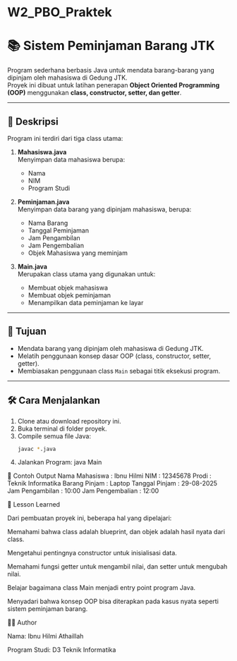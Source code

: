 # W2_PBO_Praktek
# 📚 Sistem Peminjaman Barang JTK

Program sederhana berbasis Java untuk mendata barang-barang yang dipinjam oleh mahasiswa di Gedung JTK.  
Proyek ini dibuat untuk latihan penerapan **Object Oriented Programming (OOP)** menggunakan **class, constructor, setter, dan getter**.  

---

## 🚀 Deskripsi
Program ini terdiri dari tiga class utama:

1. **Mahasiswa.java**  
   Menyimpan data mahasiswa berupa:
   - Nama  
   - NIM  
   - Program Studi  

2. **Peminjaman.java**  
   Menyimpan data barang yang dipinjam mahasiswa, berupa:
   - Nama Barang  
   - Tanggal Peminjaman  
   - Jam Pengambilan  
   - Jam Pengembalian  
   - Objek Mahasiswa yang meminjam  

3. **Main.java**  
   Merupakan class utama yang digunakan untuk:
   - Membuat objek mahasiswa  
   - Membuat objek peminjaman  
   - Menampilkan data peminjaman ke layar  

---

## 🎯 Tujuan
- Mendata barang yang dipinjam oleh mahasiswa di Gedung JTK.  
- Melatih penggunaan konsep dasar OOP (class, constructor, setter, getter).  
- Membiasakan penggunaan class `Main` sebagai titik eksekusi program.  

---

## 🛠️ Cara Menjalankan
1. Clone atau download repository ini.  
2. Buka terminal di folder proyek.  
3. Compile semua file Java:  
   ```bash
   javac *.java
4. Jalankan Program:
   java Main

📖 Contoh Output
Nama Mahasiswa   : Ibnu Hilmi
NIM              : 12345678
Prodi            : Teknik Informatika
Barang Pinjam    : Laptop
Tanggal Pinjam   : 29-08-2025
Jam Pengambilan  : 10:00
Jam Pengembalian : 12:00

📌 Lesson Learned

Dari pembuatan proyek ini, beberapa hal yang dipelajari:

Memahami bahwa class adalah blueprint, dan objek adalah hasil nyata dari class.

Mengetahui pentingnya constructor untuk inisialisasi data.

Memahami fungsi getter untuk mengambil nilai, dan setter untuk mengubah nilai.

Belajar bagaimana class Main menjadi entry point program Java.

Menyadari bahwa konsep OOP bisa diterapkan pada kasus nyata seperti sistem peminjaman barang.


👨‍💻 Author

Nama: Ibnu Hilmi Athaillah

Program Studi: D3 Teknik Informatika

